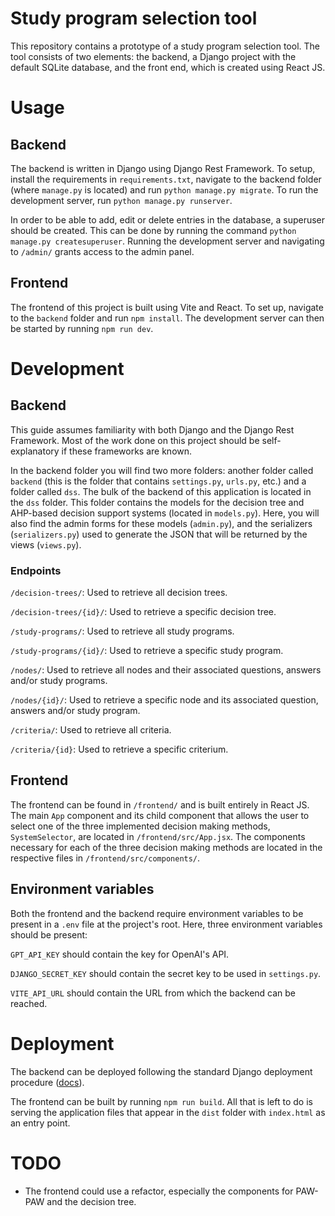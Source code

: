 # Study program selection tool
This repository contains a prototype of a study program selection tool. The tool consists of two elements: the backend, a Django project with the default SQLite database, and the front end, which is created using React JS.

# Usage
## Backend
The backend is written in Django using Django Rest Framework. To setup, install the requirements in `requirements.txt`, navigate to the backend folder (where `manage.py` is located) and run `python manage.py migrate`. To run the development server, run `python manage.py runserver`.

In order to be able to add, edit or delete entries in the database, a superuser should be created. This can be done by running the command `python manage.py createsuperuser`. Running the development server and navigating to `/admin/` grants access to the admin panel.

## Frontend
The frontend of this project is built using Vite and React. To set up, navigate to the `backend` folder and run `npm install`. The development server can then be started by running `npm run dev`.

# Development
## Backend
This guide assumes familiarity with both Django and the Django Rest Framework. Most of the work done on this project should be self-explanatory if these frameworks are known.

In the backend folder you will find two more folders: another folder called `backend` (this is the folder that contains `settings.py`, `urls.py`, etc.) and a folder called `dss`. The bulk of the backend of this application is located in the `dss` folder. This folder contains the models for the decision tree and AHP-based decision support systems (located in `models.py`). Here, you will also find the admin forms for these models (`admin.py`), and the serializers (`serializers.py`) used to generate the JSON that will be returned by the views (`views.py`).

### Endpoints
`/decision-trees/`: Used to retrieve all decision trees.

`/decision-trees/{id}/`: Used to retrieve a specific decision tree.

`/study-programs/`: Used to retrieve all study programs.

`/study-programs/{id}/`: Used to retrieve a specific study program.

`/nodes/`: Used to retrieve all nodes and their associated questions, answers and/or study programs.

`/nodes/{id}/`: Used to retrieve a specific node and its associated question, answers and/or study program.

`/criteria/`: Used to retrieve all criteria.

`/criteria/{id}`: Used to retrieve a specific criterium.

## Frontend
The frontend can be found in `/frontend/` and is built entirely in React JS. The main `App` component and its child component that allows the user to select one of the three implemented decision making methods, `SystemSelector`, are located in `/frontend/src/App.jsx`. The components necessary for each of the three decision making methods are located in the respective files in `/frontend/src/components/`.

## Environment variables
Both the frontend and the backend require environment variables to be present in a `.env` file at the project's root. Here, three environment variables should be present:

`GPT_API_KEY` should contain the key for OpenAI's API.

`DJANGO_SECRET_KEY` should contain the secret key to be used in `settings.py`.

`VITE_API_URL` should contain the URL from which the backend can be reached.

# Deployment
The backend can be deployed following the standard Django deployment procedure ([docs](https://docs.djangoproject.com/en/4.2/howto/deployment/)).

The frontend can be built by running `npm run build`. All that is left to do is serving the application files that appear in the `dist` folder with `index.html` as an entry point.

# TODO
- The frontend could use a refactor, especially the components for PAW-PAW and the decision tree.
